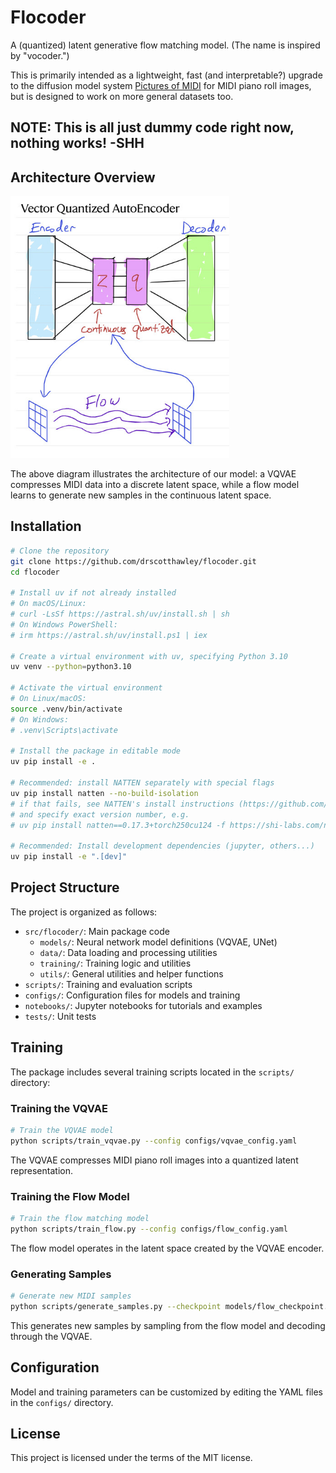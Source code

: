 # Flocoder

A (quantized) latent generative flow matching model. (The name is inspired by "vocoder.")

This is primarily intended as a lightweight, fast (and interpretable?) upgrade to the diffusion model system [Pictures of MIDI](https://huggingface.co/spaces/drscotthawley/PicturesOfMIDI) for MIDI piano roll images, but is designed to work on more general datasets too. 

## NOTE: This is all just dummy code right now, nothing works! -SHH

## Architecture Overview

<img src="images/flow_schematic.jpg" width="350" alt="MIDI Flow Architecture">

The above diagram illustrates the architecture of our model: a VQVAE compresses MIDI data into a discrete latent space, while a flow model learns to generate new samples in the continuous latent space.

## Installation

```bash
# Clone the repository
git clone https://github.com/drscotthawley/flocoder.git
cd flocoder

# Install uv if not already installed
# On macOS/Linux:
# curl -LsSf https://astral.sh/uv/install.sh | sh
# On Windows PowerShell:
# irm https://astral.sh/uv/install.ps1 | iex

# Create a virtual environment with uv, specifying Python 3.10
uv venv --python=python3.10

# Activate the virtual environment
# On Linux/macOS:
source .venv/bin/activate
# On Windows:
# .venv\Scripts\activate

# Install the package in editable mode
uv pip install -e .

# Recommended: install NATTEN separately with special flags
uv pip install natten --no-build-isolation
# if that fails, see NATTEN's install instructions (https://github.com/SHI-Labs/NATTEN/blob/main/docs/install.md)
# and specify exact version number, e.g.
# uv pip install natten==0.17.3+torch250cu124 -f https://shi-labs.com/natten/wheels/

# Recommended: Install development dependencies (jupyter, others...)
uv pip install -e ".[dev]"
```

## Project Structure

The project is organized as follows:

- `src/flocoder/`: Main package code
  - `models/`: Neural network model definitions (VQVAE, UNet)
  - `data/`: Data loading and processing utilities
  - `training/`: Training logic and utilities
  - `utils/`: General utilities and helper functions
- `scripts/`: Training and evaluation scripts
- `configs/`: Configuration files for models and training
- `notebooks/`: Jupyter notebooks for tutorials and examples
- `tests/`: Unit tests

## Training

The package includes several training scripts located in the `scripts/` directory:

### Training the VQVAE

```bash
# Train the VQVAE model
python scripts/train_vqvae.py --config configs/vqvae_config.yaml
```

The VQVAE compresses MIDI piano roll images into a quantized latent representation.

### Training the Flow Model

```bash
# Train the flow matching model
python scripts/train_flow.py --config configs/flow_config.yaml
```

The flow model operates in the latent space created by the VQVAE encoder.

### Generating Samples

```bash
# Generate new MIDI samples
python scripts/generate_samples.py --checkpoint models/flow_checkpoint.pt --output samples/
```

This generates new samples by sampling from the flow model and decoding through the VQVAE.

## Configuration

Model and training parameters can be customized by editing the YAML files in the `configs/` directory.

## License

This project is licensed under the terms of the MIT license.
